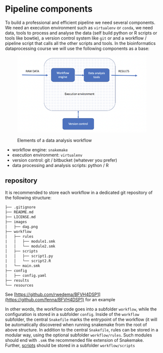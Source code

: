 # Pipeline components

To build a professional and efficient pipeline we need several components. We need an execution environment such as `virtualenv` or `conda`, we need data, tools to process and analyse the data (self build python or R scripts or tools like bowtie), a version control system like `git` or and a workflow / pipeline script that calls all the other scripts and tools. In the bioinformatics dataprocessing course we will use the following components as a base:

<figure><img src="../.gitbook/assets/elements_of_data_analysis.png" alt=""><figcaption><p>Elements of a data analysis workflow</p></figcaption></figure>

* workflow engine: `snakemake`
* execution environment: `virtualenv`
* version control: git / bitbucket (whatever you prefer)
* data processing and analysis scripts: python / R

## repository

It is recommended to store each workflow in a dedicated git repository of the following structure:

```
├── .gitignore
├── README.md
├── LICENSE.md
├── images
│   ├── dag.png
├── workflow
│   ├── rules
|   │   ├── module1.smk
|   │   └── module2.smk
│   ├── scripts
|   │   ├── script1.py
|   │   └── script2.R
|   └── main.smk
├── config
│   ├── config.yaml
├── results
└── resources
```

See [https://github.com/rwedema/BFVH4DSP1](https://github.com/fenna/BFVH4DSP1) for an example

In other words, the workflow code goes into a subfolder `workflow`, while the configuration is stored in a subfolder `config`. Inside of the `workflow` subfolder, the central `Snakefile` marks the entrypoint of the workflow (it will be automatically discovered when running snakemake from the root of above structure. In addition to the central `Snakefile`, rules can be stored in a modular way, using the optional subfolder `workflow/rules`. Such modules should end with `.smk` the recommended file extension of Snakemake. Further, [scripts](https://snakemake.readthedocs.io/en/stable/snakefiles/rules.html#snakefiles-external-scripts) should be stored in a subfolder `workflow/scripts`

